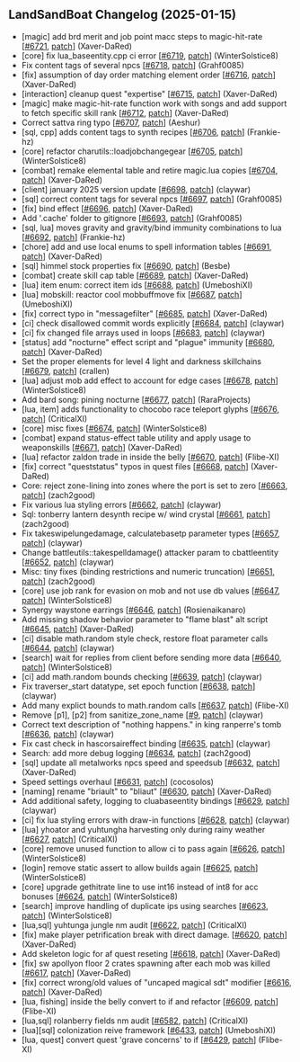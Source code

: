 ## LandSandBoat Changelog (2025-01-15)
- [magic] add brd merit and job point macc steps to magic-hit-rate [[#6721](https://github.com/LandSandBoat/server/pull/6721), [patch](https://github.com/LandSandBoat/server/pull/6721.patch)] (Xaver-DaRed)
- [core] fix lua_baseentity.cpp ci error [[#6719](https://github.com/LandSandBoat/server/pull/6719), [patch](https://github.com/LandSandBoat/server/pull/6719.patch)] (WinterSolstice8)
- Fix content tags of several npcs [[#6718](https://github.com/LandSandBoat/server/pull/6718), [patch](https://github.com/LandSandBoat/server/pull/6718.patch)] (Grahf0085)
- [fix] assumption of day order matching element order [[#6716](https://github.com/LandSandBoat/server/pull/6716), [patch](https://github.com/LandSandBoat/server/pull/6716.patch)] (Xaver-DaRed)
- [interaction] cleanup quest "expertise" [[#6715](https://github.com/LandSandBoat/server/pull/6715), [patch](https://github.com/LandSandBoat/server/pull/6715.patch)] (Xaver-DaRed)
- [magic] make magic-hit-rate function work with songs and add support to fetch specific skill rank [[#6712](https://github.com/LandSandBoat/server/pull/6712), [patch](https://github.com/LandSandBoat/server/pull/6712.patch)] (Xaver-DaRed)
- Correct sattva ring typo [[#6707](https://github.com/LandSandBoat/server/pull/6707), [patch](https://github.com/LandSandBoat/server/pull/6707.patch)] (Aeshur)
- [sql, cpp] adds content tags to synth recipes [[#6706](https://github.com/LandSandBoat/server/pull/6706), [patch](https://github.com/LandSandBoat/server/pull/6706.patch)] (Frankie-hz)
- [core] refactor charutils::loadjobchangegear [[#6705](https://github.com/LandSandBoat/server/pull/6705), [patch](https://github.com/LandSandBoat/server/pull/6705.patch)] (WinterSolstice8)
- [combat] remake elemental table and retire magic.lua copies [[#6704](https://github.com/LandSandBoat/server/pull/6704), [patch](https://github.com/LandSandBoat/server/pull/6704.patch)] (Xaver-DaRed)
- [client] january 2025 version update [[#6698](https://github.com/LandSandBoat/server/pull/6698), [patch](https://github.com/LandSandBoat/server/pull/6698.patch)] (claywar)
- [sql] correct content tags for several npcs [[#6697](https://github.com/LandSandBoat/server/pull/6697), [patch](https://github.com/LandSandBoat/server/pull/6697.patch)] (Grahf0085)
- [fix] bind effect [[#6696](https://github.com/LandSandBoat/server/pull/6696), [patch](https://github.com/LandSandBoat/server/pull/6696.patch)] (Xaver-DaRed)
- Add '.cache' folder to gitignore [[#6693](https://github.com/LandSandBoat/server/pull/6693), [patch](https://github.com/LandSandBoat/server/pull/6693.patch)] (Grahf0085)
- [sql, lua] moves gravity and gravity/bind immunity combinations to lua [[#6692](https://github.com/LandSandBoat/server/pull/6692), [patch](https://github.com/LandSandBoat/server/pull/6692.patch)] (Frankie-hz)
- [chore] add and use local enums to spell information tables [[#6691](https://github.com/LandSandBoat/server/pull/6691), [patch](https://github.com/LandSandBoat/server/pull/6691.patch)] (Xaver-DaRed)
- [sql] himmel stock properties fix [[#6690](https://github.com/LandSandBoat/server/pull/6690), [patch](https://github.com/LandSandBoat/server/pull/6690.patch)] (Besbe)
- [combat] create skill cap table [[#6689](https://github.com/LandSandBoat/server/pull/6689), [patch](https://github.com/LandSandBoat/server/pull/6689.patch)] (Xaver-DaRed)
- [lua] item enum: correct item ids [[#6688](https://github.com/LandSandBoat/server/pull/6688), [patch](https://github.com/LandSandBoat/server/pull/6688.patch)] (UmeboshiXI)
- [lua] mobskill: reactor cool mobbuffmove fix [[#6687](https://github.com/LandSandBoat/server/pull/6687), [patch](https://github.com/LandSandBoat/server/pull/6687.patch)] (UmeboshiXI)
- [fix] correct typo in "messagefilter" [[#6685](https://github.com/LandSandBoat/server/pull/6685), [patch](https://github.com/LandSandBoat/server/pull/6685.patch)] (Xaver-DaRed)
- [ci] check disallowed commit words explicitly [[#6684](https://github.com/LandSandBoat/server/pull/6684), [patch](https://github.com/LandSandBoat/server/pull/6684.patch)] (claywar)
- [ci] fix changed file arrays used in loops [[#6683](https://github.com/LandSandBoat/server/pull/6683), [patch](https://github.com/LandSandBoat/server/pull/6683.patch)] (claywar)
- [status] add "nocturne" effect script and "plague" immunity [[#6680](https://github.com/LandSandBoat/server/pull/6680), [patch](https://github.com/LandSandBoat/server/pull/6680.patch)] (Xaver-DaRed)
- Set the proper elements for level 4 light and darkness skillchains [[#6679](https://github.com/LandSandBoat/server/pull/6679), [patch](https://github.com/LandSandBoat/server/pull/6679.patch)] (crallen)
- [lua] adjust mob add effect to account for edge cases [[#6678](https://github.com/LandSandBoat/server/pull/6678), [patch](https://github.com/LandSandBoat/server/pull/6678.patch)] (WinterSolstice8)
- Add bard song: pining nocturne [[#6677](https://github.com/LandSandBoat/server/pull/6677), [patch](https://github.com/LandSandBoat/server/pull/6677.patch)] (RaraProjects)
- [lua, item] adds functionality to chocobo race teleport glyphs [[#6676](https://github.com/LandSandBoat/server/pull/6676), [patch](https://github.com/LandSandBoat/server/pull/6676.patch)] (CriticalXI)
- [core] misc fixes [[#6674](https://github.com/LandSandBoat/server/pull/6674), [patch](https://github.com/LandSandBoat/server/pull/6674.patch)] (WinterSolstice8)
- [combat] expand status-effect table utility and apply usage to weaponskills [[#6671](https://github.com/LandSandBoat/server/pull/6671), [patch](https://github.com/LandSandBoat/server/pull/6671.patch)] (Xaver-DaRed)
- [lua] refactor zaldon trade in inside the belly [[#6670](https://github.com/LandSandBoat/server/pull/6670), [patch](https://github.com/LandSandBoat/server/pull/6670.patch)] (Flibe-XI)
- [fix] correct "queststatus" typos in quest files [[#6668](https://github.com/LandSandBoat/server/pull/6668), [patch](https://github.com/LandSandBoat/server/pull/6668.patch)] (Xaver-DaRed)
- Core: reject zone-lining into zones where the port is set to zero [[#6663](https://github.com/LandSandBoat/server/pull/6663), [patch](https://github.com/LandSandBoat/server/pull/6663.patch)] (zach2good)
- Fix various lua styling errors [[#6662](https://github.com/LandSandBoat/server/pull/6662), [patch](https://github.com/LandSandBoat/server/pull/6662.patch)] (claywar)
- Sql: tonberry lantern desynth recipe w/ wind crystal [[#6661](https://github.com/LandSandBoat/server/pull/6661), [patch](https://github.com/LandSandBoat/server/pull/6661.patch)] (zach2good)
- Fix takeswipelungedamage, calculatebasetp parameter types [[#6657](https://github.com/LandSandBoat/server/pull/6657), [patch](https://github.com/LandSandBoat/server/pull/6657.patch)] (claywar)
- Change battleutils::takespelldamage() attacker param to cbattleentity [[#6652](https://github.com/LandSandBoat/server/pull/6652), [patch](https://github.com/LandSandBoat/server/pull/6652.patch)] (claywar)
- Misc: tiny fixes (binding restrictions and numeric truncation) [[#6651](https://github.com/LandSandBoat/server/pull/6651), [patch](https://github.com/LandSandBoat/server/pull/6651.patch)] (zach2good)
- [core] use job rank for evasion on mob and not use db values [[#6647](https://github.com/LandSandBoat/server/pull/6647), [patch](https://github.com/LandSandBoat/server/pull/6647.patch)] (WinterSolstice8)
- Synergy waystone earrings [[#6646](https://github.com/LandSandBoat/server/pull/6646), [patch](https://github.com/LandSandBoat/server/pull/6646.patch)] (Rosienaikanaro)
- Add missing shadow behavior parameter to "flame blast" alt script [[#6645](https://github.com/LandSandBoat/server/pull/6645), [patch](https://github.com/LandSandBoat/server/pull/6645.patch)] (Xaver-DaRed)
- [ci] disable math.random style check, restore float parameter calls [[#6644](https://github.com/LandSandBoat/server/pull/6644), [patch](https://github.com/LandSandBoat/server/pull/6644.patch)] (claywar)
- [search] wait for replies from client before sending more data [[#6640](https://github.com/LandSandBoat/server/pull/6640), [patch](https://github.com/LandSandBoat/server/pull/6640.patch)] (WinterSolstice8)
- [ci] add math.random bounds checking [[#6639](https://github.com/LandSandBoat/server/pull/6639), [patch](https://github.com/LandSandBoat/server/pull/6639.patch)] (claywar)
- Fix traverser_start datatype, set epoch function [[#6638](https://github.com/LandSandBoat/server/pull/6638), [patch](https://github.com/LandSandBoat/server/pull/6638.patch)] (claywar)
- Add many explict bounds to math.random calls [[#6637](https://github.com/LandSandBoat/server/pull/6637), [patch](https://github.com/LandSandBoat/server/pull/6637.patch)] (Flibe-XI)
- Remove [p1], [p2] from sanitize_zone_name [[#9](https://github.com/LandSandBoat/UpdateExtractor/pull/9), [patch](https://github.com/LandSandBoat/UpdateExtractor/pull/9.patch)] (claywar)
- Correct text description of "nothing happens." in king ranperre's tomb [[#6636](https://github.com/LandSandBoat/server/pull/6636), [patch](https://github.com/LandSandBoat/server/pull/6636.patch)] (claywar)
- Fix cast check in hascorsaireffect binding [[#6635](https://github.com/LandSandBoat/server/pull/6635), [patch](https://github.com/LandSandBoat/server/pull/6635.patch)] (claywar)
- Search: add more debug logging [[#6634](https://github.com/LandSandBoat/server/pull/6634), [patch](https://github.com/LandSandBoat/server/pull/6634.patch)] (zach2good)
- [sql] update all metalworks npcs speed and speedsub [[#6632](https://github.com/LandSandBoat/server/pull/6632), [patch](https://github.com/LandSandBoat/server/pull/6632.patch)] (Xaver-DaRed)
- Speed settings overhaul [[#6631](https://github.com/LandSandBoat/server/pull/6631), [patch](https://github.com/LandSandBoat/server/pull/6631.patch)] (cocosolos)
- [naming] rename "briault" to "bliaut" [[#6630](https://github.com/LandSandBoat/server/pull/6630), [patch](https://github.com/LandSandBoat/server/pull/6630.patch)] (Xaver-DaRed)
- Add additional safety, logging to cluabaseentity bindings [[#6629](https://github.com/LandSandBoat/server/pull/6629), [patch](https://github.com/LandSandBoat/server/pull/6629.patch)] (claywar)
- [ci] fix lua styling errors with draw-in functions [[#6628](https://github.com/LandSandBoat/server/pull/6628), [patch](https://github.com/LandSandBoat/server/pull/6628.patch)] (claywar)
- [lua] yhoator and yuhtungha harvesting only during rainy weather [[#6627](https://github.com/LandSandBoat/server/pull/6627), [patch](https://github.com/LandSandBoat/server/pull/6627.patch)] (CriticalXI)
- [core] remove unused function to allow ci to pass again [[#6626](https://github.com/LandSandBoat/server/pull/6626), [patch](https://github.com/LandSandBoat/server/pull/6626.patch)] (WinterSolstice8)
- [login] remove static assert to allow builds again [[#6625](https://github.com/LandSandBoat/server/pull/6625), [patch](https://github.com/LandSandBoat/server/pull/6625.patch)] (WinterSolstice8)
- [core] upgrade gethitrate line to use int16 instead of int8 for acc bonuses [[#6624](https://github.com/LandSandBoat/server/pull/6624), [patch](https://github.com/LandSandBoat/server/pull/6624.patch)] (WinterSolstice8)
- [search] improve handling of duplicate ips using searches [[#6623](https://github.com/LandSandBoat/server/pull/6623), [patch](https://github.com/LandSandBoat/server/pull/6623.patch)] (WinterSolstice8)
- [lua,sql] yuhtunga jungle nm audit [[#6622](https://github.com/LandSandBoat/server/pull/6622), [patch](https://github.com/LandSandBoat/server/pull/6622.patch)] (CriticalXI)
- [fix] make player petrification break with direct damage. [[#6620](https://github.com/LandSandBoat/server/pull/6620), [patch](https://github.com/LandSandBoat/server/pull/6620.patch)] (Xaver-DaRed)
- Add skeleton logic for af quest reseting [[#6618](https://github.com/LandSandBoat/server/pull/6618), [patch](https://github.com/LandSandBoat/server/pull/6618.patch)] (Xaver-DaRed)
- [fix] sw apollyon floor 2 crates spawning after each mob was killed [[#6617](https://github.com/LandSandBoat/server/pull/6617), [patch](https://github.com/LandSandBoat/server/pull/6617.patch)] (Xaver-DaRed)
- [fix] correct wrong/old values of "uncaped magical sdt" modifier [[#6616](https://github.com/LandSandBoat/server/pull/6616), [patch](https://github.com/LandSandBoat/server/pull/6616.patch)] (Xaver-DaRed)
- [lua, fishing] inside the belly convert to if and refactor [[#6609](https://github.com/LandSandBoat/server/pull/6609), [patch](https://github.com/LandSandBoat/server/pull/6609.patch)] (Flibe-XI)
- [lua,sql] rolanberry fields nm audit [[#6582](https://github.com/LandSandBoat/server/pull/6582), [patch](https://github.com/LandSandBoat/server/pull/6582.patch)] (CriticalXI)
- [lua][sql] colonization reive framework [[#6433](https://github.com/LandSandBoat/server/pull/6433), [patch](https://github.com/LandSandBoat/server/pull/6433.patch)] (UmeboshiXI)
- [lua, quest] convert quest 'grave concerns' to if [[#6429](https://github.com/LandSandBoat/server/pull/6429), [patch](https://github.com/LandSandBoat/server/pull/6429.patch)] (Flibe-XI)
